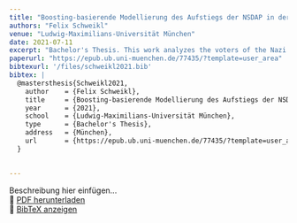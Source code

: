```yaml
---
title: "Boosting-basierende Modellierung des Aufstiegs der NSDAP in der Weimarer Republik unter besonderer Berücksichtigung von Interaktionen"
authors: "Felix Schweikl"
venue: "Ludwig-Maximilians-Universität München"
date: 2021-07-11
excerpt: "Bachelor's Thesis. This work analyzes the voters of the Nazi party (NSDAP) during the five elections held between 1928 and 1933, using the model-based boosting approach provided by the R package mboost. [German]"
paperurl: "https://epub.ub.uni-muenchen.de/77435/?template=user_area"
bibtexurl: '/files/schweikl2021.bib'
bibtex: |
  @mastersthesis{Schweikl2021,
    author    = {Felix Schweikl},
    title     = {Boosting-basierende Modellierung des Aufstiegs der NSDAP in der Weimarer Republik unter besonderer Berücksichtigung von Interaktionen},
    year      = {2021},
    school    = {Ludwig-Maximilians-Universität München},
    type      = {Bachelor's Thesis},
    address   = {München},
    url       = {https://epub.ub.uni-muenchen.de/77435/?template=user_area}
  }

    
---
```


Beschreibung hier einfügen...  
📄 [PDF herunterladen](https://epub.ub.uni-muenchen.de/77435/?template=user_area)  
📜 [BibTeX anzeigen](/files/schweikl2021.bib)